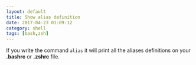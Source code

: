 ```yaml
---
layout: default
title: Show alias definition
date: 2017-04-23 01:09:12
category: shell
tags: [bash,zsh]
---
```

If you write the command `alias` it will print all the aliases definitions on your __.bashrc__ or __.zshrc__ file.
